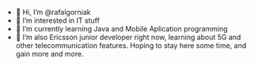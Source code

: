 - 👋 Hi, I’m @rafalgorniak
- 👀 I’m interested in IT stuff
- 🌱 I’m currently learning Java and Mobile Aplication programming
- 💞️ I’m also Ericsson junior developer right now, learning about 5G and other telecommunication features. Hoping to stay here some time, and gain more and more.

<!---
rafalgorniak/rafalgorniak is a ✨ special ✨ repository because its `README.md` (this file) appears on your GitHub profile.
You can click the Preview link to take a look at your changes.
--->
